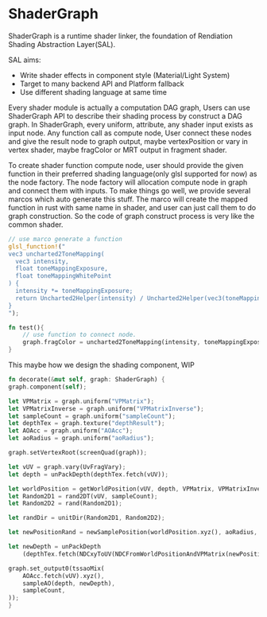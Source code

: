 # ShaderGraph

ShaderGraph is a runtime shader linker, the foundation of Rendiation Shading Abstraction Layer(SAL).

SAL aims:

* Write shader effects in component style (Material/Light System)
* Target to many backend API and Platform fallback
* Use different shading language at same time

Every shader module is actually a computation DAG graph, Users can use ShaderGraph API to describe their shading process by construct a DAG graph. In ShaderGraph, every uniform, attribute, any shader input exists as input node. Any function call as compute node, User connect these nodes and give the result node to graph output, maybe vertexPosition or vary in vertex shader, maybe fragColor or MRT output in fragment shader.

To create shader function compute node, user should provide the given function in their preferred shading language(only glsl supported for now) as the node factory. The node factory will allocation compute node in graph and connect them with inputs. To make things go well, we provide several marcos which auto generate this stuff. The marco will create the mapped function in rust with same name in shader, and user can just call them to do graph construction. So the code of graph construct process is very like the common shader.

```rust
// use marco generate a function
glsl_function!("
vec3 uncharted2ToneMapping(
  vec3 intensity,
  float toneMappingExposure,
  float toneMappingWhitePoint
) {
  intensity *= toneMappingExposure;
  return Uncharted2Helper(intensity) / Uncharted2Helper(vec3(toneMappingWhitePoint));
}
");

fn test(){
    // use function to connect node.
    graph.fragColor = uncharted2ToneMapping(intensity, toneMappingExposure, toneMappingWhitePoint)
}
```

This maybe how we design the shading component, WIP

```rust
fn decorate(&mut self, graph: ShaderGraph) {
graph.component(self);

let VPMatrix = graph.uniform("VPMatrix");
let VPMatrixInverse = graph.uniform("VPMatrixInverse");
let sampleCount = graph.uniform("sampleCount");
let depthTex = graph.texture("depthResult");
let AOAcc = graph.uniform("AOAcc");
let aoRadius = graph.uniform("aoRadius");

graph.setVertexRoot(screenQuad(graph));

let vUV = graph.vary(UvFragVary);
let depth = unPackDepth(depthTex.fetch(vUV));

let worldPosition = getWorldPosition(vUV, depth, VPMatrix, VPMatrixInverse);
let Random2D1 = rand2DT(vUV, sampleCount);
let Random2D2 = rand(Random2D1);

let randDir = unitDir(Random2D1, Random2D2);

let newPositionRand = newSamplePosition(worldPosition.xyz(), aoRadius, randDir, Random2D1);

let newDepth = unPackDepth
    (depthTex.fetch(NDCxyToUV(NDCFromWorldPositionAndVPMatrix(newPositionRand, VPMatrix))));

graph.set_output0(tssaoMix(
    AOAcc.fetch(vUV).xyz(),
    sampleAO(depth, newDepth),
    sampleCount,
));
}
```